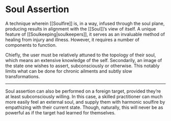 # Soul Assertion

A technique wherein [[Soulfire]] is, in a way, infused through the soul plane, producing results in alignment with the [[Soul]]’s view of itself. A unique feature of [[Soulkeeping|soulkeepers]], it serves as an invaluable method of healing from injury and illness. However, it requires a number of components to function. 

Chiefly, the user must be relatively attuned to the topology of their soul, which means an extensive knowledge of the self. Secondarily, an image of the state one wishes to assert, subconsciously or otherwise. This notably limits what can be done for chronic ailments and subtly slow transformations.

---

Soul assertion can also be performed on a foreign target, provided they’re at least subconsciously willing. In this case, a skilled practitioner can much more easily feel an external soul, and supply them with harmonic soulfire by empathizing with their current state. Though, naturally, this will never be as powerful as if the target had learned for themselves.
